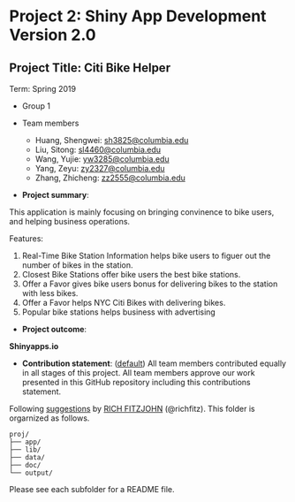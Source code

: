 # Project 2: Shiny App Development Version 2.0

## Project Title: Citi Bike Helper
Term: Spring 2019

+ Group 1
+ Team members
	+ Huang, Shengwei:  sh3825@columbia.edu
	+ Liu, Sitong:  sl4460@columbia.edu
	+ Wang, Yujie:  yw3285@columbia.edu
	+ Yang, Zeyu: zy2327@columbia.edu
	+ Zhang, Zhicheng: zz2555@columbia.edu

+ **Project summary**: 

This application is mainly focusing on bringing convinence to bike users, and helping business operations.

Features:
1. Real-Time Bike Station Information helps bike users to figuer out the number of bikes in the station.
2. Closest Bike Stations offer bike users the best bike stations.
3. Offer a Favor gives bike users bonus for delivering bikes to the station with less bikes.
4. Offer a Favor helps NYC Citi Bikes with delivering bikes.
5. Popular bike stations helps business with advertising

+ **Project outcome**: 

__Shinyapps.io__

+ **Contribution statement**: ([default](doc/a_note_on_contributions.md)) All team members contributed equally in all stages of this project. All team members approve our work presented in this GitHub repository including this contributions statement. 

Following [suggestions](http://nicercode.github.io/blog/2013-04-05-projects/) by [RICH FITZJOHN](http://nicercode.github.io/about/#Team) (@richfitz). This folder is orgarnized as follows.

```
proj/
├── app/
├── lib/
├── data/
├── doc/
└── output/
```

Please see each subfolder for a README file.

